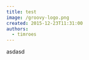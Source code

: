 ```yaml
---
title: test
image: /groovy-logo.png
created: 2015-12-23T11:31:00
authors:
  - timroes
---
```


asdasd
